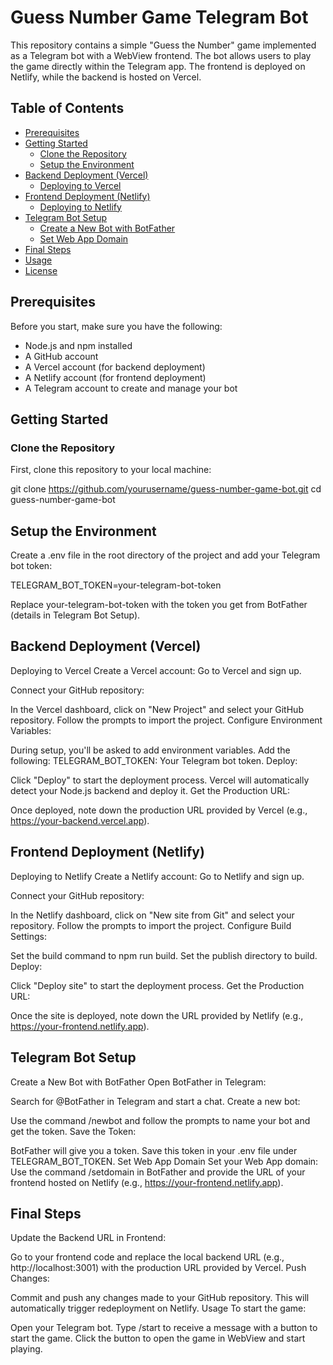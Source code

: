 # Guess Number Game Telegram Bot

This repository contains a simple "Guess the Number" game implemented as a Telegram bot with a WebView frontend. The bot allows users to play the game directly within the Telegram app. The frontend is deployed on Netlify, while the backend is hosted on Vercel.

## Table of Contents

- [Prerequisites](#prerequisites)
- [Getting Started](#getting-started)
  - [Clone the Repository](#clone-the-repository)
  - [Setup the Environment](#setup-the-environment)
- [Backend Deployment (Vercel)](#backend-deployment-vercel)
  - [Deploying to Vercel](#deploying-to-vercel)
- [Frontend Deployment (Netlify)](#frontend-deployment-netlify)
  - [Deploying to Netlify](#deploying-to-netlify)
- [Telegram Bot Setup](#telegram-bot-setup)
  - [Create a New Bot with BotFather](#create-a-new-bot-with-botfather)
  - [Set Web App Domain](#set-web-app-domain)
- [Final Steps](#final-steps)
- [Usage](#usage)
- [License](#license)

## Prerequisites

Before you start, make sure you have the following:

- Node.js and npm installed
- A GitHub account
- A Vercel account (for backend deployment)
- A Netlify account (for frontend deployment)
- A Telegram account to create and manage your bot

## Getting Started

### Clone the Repository

First, clone this repository to your local machine:


git clone https://github.com/yourusername/guess-number-game-bot.git
cd guess-number-game-bot

## Setup the Environment
Create a .env file in the root directory of the project and add your Telegram bot token:

TELEGRAM_BOT_TOKEN=your-telegram-bot-token

Replace your-telegram-bot-token with the token you get from BotFather (details in Telegram Bot Setup).

## Backend Deployment (Vercel)
Deploying to Vercel
Create a Vercel account: Go to Vercel and sign up.

Connect your GitHub repository:

In the Vercel dashboard, click on "New Project" and select your GitHub repository.
Follow the prompts to import the project.
Configure Environment Variables:

During setup, you'll be asked to add environment variables. Add the following:
TELEGRAM_BOT_TOKEN: Your Telegram bot token.
Deploy:

Click "Deploy" to start the deployment process. Vercel will automatically detect your Node.js backend and deploy it.
Get the Production URL:

Once deployed, note down the production URL provided by Vercel (e.g., https://your-backend.vercel.app).


## Frontend Deployment (Netlify)
Deploying to Netlify
Create a Netlify account: Go to Netlify and sign up.

Connect your GitHub repository:

In the Netlify dashboard, click on "New site from Git" and select your repository.
Follow the prompts to import the project.
Configure Build Settings:

Set the build command to npm run build.
Set the publish directory to build.
Deploy:

Click "Deploy site" to start the deployment process.
Get the Production URL:

Once the site is deployed, note down the URL provided by Netlify (e.g., https://your-frontend.netlify.app).

## Telegram Bot Setup
Create a New Bot with BotFather
Open BotFather in Telegram:

Search for @BotFather in Telegram and start a chat.
Create a new bot:

Use the command /newbot and follow the prompts to name your bot and get the token.
Save the Token:

BotFather will give you a token. Save this token in your .env file under TELEGRAM_BOT_TOKEN.
Set Web App Domain
Set your Web App domain:
Use the command /setdomain in BotFather and provide the URL of your frontend hosted on Netlify (e.g., https://your-frontend.netlify.app).


## Final Steps
Update the Backend URL in Frontend:

Go to your frontend code and replace the local backend URL (e.g., http://localhost:3001) with the production URL provided by Vercel.
Push Changes:

Commit and push any changes made to your GitHub repository. This will automatically trigger redeployment on Netlify.
Usage
To start the game:

Open your Telegram bot.
Type /start to receive a message with a button to start the game.
Click the button to open the game in WebView and start playing.
